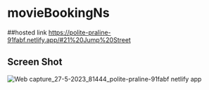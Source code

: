 # movieBookingNs

##hosted link
https://polite-praline-91fabf.netlify.app/#21%20Jump%20Street

## Screen Shot
![Web capture_27-5-2023_81444_polite-praline-91fabf netlify app](https://github.com/jitu1212/movieBookingNs/assets/98046486/2754d745-6013-4fd7-b43a-d0b7dcf1ebba)
